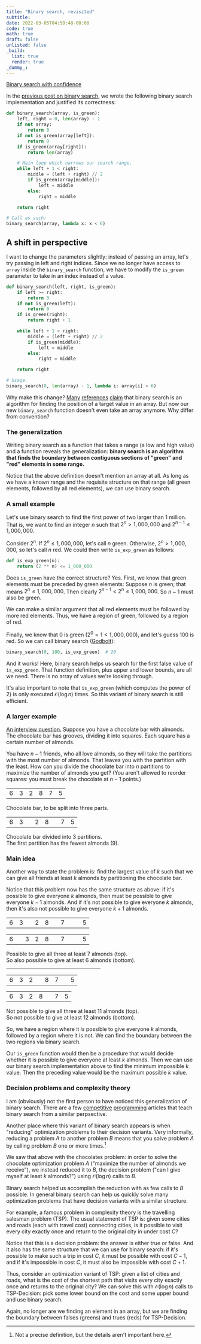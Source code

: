 ```yaml
---
title: "Binary search, revisited"
subtitle:
date: 2022-03-05T04:50:48-08:00
code: true
math: true
draft: false
unlisted: false
_build:
  list: true
  render: true
_dummy_:
---
```


<div class="prev-container">
<div class="prev">

[Binary search with confidence](/posts/binary-search-with-confidence)

</div>
</div>

In the [previous post on binary search,](/posts/binary-search-with-confidence)
we wrote the following binary search implementation and justified its
correctness:

```python
def binary_search(array, is_green):
    left, right = 0, len(array) - 1
    if not array:
        return 0
    if not is_green(array[left]):
        return 0
    if is_green(array[right]):
        return len(array)

    # Main loop which narrows our search range.
    while left + 1 < right:
        middle = (left + right) // 2
        if is_green(array[middle]):
            left = middle
        else:
            right = middle

    return right

# Call as such:
binary_search(array, lambda x: x < 6)
```

## A shift in perspective

I want to change the parameters slightly: instead of passing an array, let's
try passing in left and right indices. Since we no longer have access to
`array` inside the `binary_search` function, we have to modify the `is_green`
parameter to take in an index instead of a value.

```python
def binary_search(left, right, is_green):
    if left >= right:
        return 0
    if not is_green(left):
        return 0
    if is_green(right):
        return right + 1

    while left + 1 < right:
        middle = (left + right) // 2
        if is_green(middle):
            left = middle
        else:
            right = middle

    return right

# Usage.
binary_search(0, len(array) - 1, lambda i: array[i] < 6)
```

Why make this change?
[Many](https://en.wikipedia.org/w/index.php?title=Binary_search_algorithm&oldid=1074688665#:~:text=is%20a%20search%20algorithm%20that%20finds%20the%20position%20of%20a%20target%20value%20within%20a%20sorted%20array.)
[references](https://www.khanacademy.org/computing/computer-science/algorithms/binary-search/a/binary-search#:~:text=Binary%20search%20is%20an%20efficient%20algorithm%20for%20finding%20an%20item%20from%20a%20sorted%20list%20of%20items.) <!-- Archive: https://archive.ph/uNvU4 -->
[claim](https://www.programiz.com/dsa/binary-search#:~:text=Binary%20Search%20is%20a%20searching%20algorithm%20for%20finding%20an%20element%27s%20position%20in%20a%20sorted%20array.)
that binary search is an algorithm for finding the position of a target value
in an array. But now our new `binary_search` function doesn't even take an
array anymore. Why differ from convention?

### The generalization

Writing binary search as a function that takes a range (a low and high value)
and a function reveals the generalization: **binary search is an algorithm that
finds the boundary between contiguous sections of "green" and "red" elements in
some range.**

Notice that the above definition doesn't mention an array at all. As long as we
have a known range and the requisite structure on that range (all green
elements, followed by all red elements), we can use binary search.

### A small example

Let's use binary search to find the first power of two larger than 1 million.
That is, we want to find an integer $n$ such that $2^{n} \gt 1{,}000{,}000$
and $2^{n-1} \le 1{,}000{,}000$.

Consider $2^n$. If $2^n \le 1{,}000{,}000$, let's call $n$ green. Otherwise,
$2^n \gt 1{,}000{,}000$, so let's call $n$ red. We could then write
`is_exp_green` as follows:

```python {linenos=false}
def is_exp_green(n):
    return (2 ** n) <= 1_000_000
```

Does `is_green` have the correct structure? Yes. First, we know that green
elements must be preceded by green elements: Suppose $n$ is green; that means
$2^{n} \le 1{,}000{,}000$. Then clearly $2^{n-1} \lt 2^{n} \le 1{,}000{,}000$.
So $n-1$ must also be green.

We can make a similar argument that all red elements must be followed by more
red elements. Thus, we have a region of green, followed by a region of red.

Finally, we know that 0 is green ($2^0 = 1 \lt 1{,}000{,}000$), and let's guess
100 is red. So we can call binary search
([Godbolt](https://godbolt.org/z/5r1vrKnjn)):

```python {linenos=false}
binary_search(0, 100, is_exp_green)  # 20
```

And it works! Here, binary search helps us search for the first false value of
`is_exp_green`. That function definition, plus upper and lower bounds, are all
we need. There is no array of values we're looking through.

It's also important to note that `is_exp_green` (which computes the power of 2)
is only executed $\mathcal{O}(\log{n})$ times. So this variant of binary search
is still efficient.

### A larger example

[An interview
question.](https://leetcode.com/discuss/interview-question/350800/Google-or-Onsite-or-Chocolate-Sweetness)
Suppose you have a chocolate bar with almonds. The chocolate bar has grooves,
dividing it into squares. Each square has a certain number of almonds.

You have $n-1$ friends, who all love almonds, so they will take the partitions
with the most number of almonds. That leaves you with the partition with the
least. How can you divide the chocolate bar into $n$ partitions to maximize the
number of almonds you get? (You aren't allowed to reorder squares: you must
break the chocolate at $n-1$ points.)

<div class="array chocolate">

|        |     |     |     |     |     |
| ------ | --- | --- | --- | --- | --- |
| 6      | 3   | 2   | 8   | 7   | 5   |

<div class="caption">
Chocolate bar, to be split into three parts.
</div>
</div>

<div class="array chocolate">

|     |     |     |     |     |     |     |     |
| --- | --- | --- | --- | --- | --- | --- | --- |
| 6   | 3   |     | 2   | 8   |     | 7   | 5   |

<div class="caption">
Chocolate bar divided into 3 partitions. <br/>
The first partition has the fewest almonds (9).
</div>
</div>


### Main idea

Another way to state the problem is: find the largest value of $k$ such that we
can give all friends at least $k$ almonds by partitioning the chocolate bar.

Notice that this problem now has the same structure as above: if it's possible
to give everyone $k$ almonds, then must be possible to give everyone $k-1$
almonds. And if it's not possible to give everyone $k$ almonds, then it's also
not possible to give everyone $k+1$ almonds.

<div class="array chocolate">

|     |     |     |     |     |     |     |     |     |     |
| --- | --- | --- | --- | --- | --- | --- | --- | --- | --- |
| 6   | 3   |     | 2   | 8   |     | 7   |     |     | 5   |

|     |     |     |     |     |     |     |     |     |     |
| --- | --- | --- | --- | --- | --- | --- | --- | --- | --- |
| 6   |     | 3   | 2   | 8   |     | 7   |     |     | 5   |

<div class="caption">
Possible to give all three at least 7 almonds (top). <br/>
So also possible to give at least 6 almonds (bottom).
</div>
</div>

<hr width="50%"/>

<div class="array chocolate">

|     |     |     |     |     |     |     |     |
| --- | --- | --- | --- | --- | --- | --- | --- |
| 6   | 3   | 2   |     | 8   | 7   |     | 5   |

|     |     |     |     |     |     |     |
| --- | --- | --- | --- | --- | --- | --- |
| 6   | 3   | 2   | 8   |     | 7   | 5   |

<div class="caption">
Not possible to give all three at least 11 almonds (top). <br/>
So not possible to give at least 12 almonds (bottom).
</div>
</div>


So, we have a region where it *is* possible to give everyone $k$ almonds,
followed by a region where it is not. We can find the boundary between the two
regions via binary search.

Our `is_green` function would then be a procedure that would decide whether it
is possible to give everyone at least $k$ almonds. Then we can use our binary
search implementation above to find the minimum impossible $k$ value. Then
the preceding value would be the maximum possible $k$ value.

### Decision problems and complexity theory

I am (obviously) not the first person to have noticed this generalization of
binary search. There are a few
[competitive](https://usaco.guide/silver/binary-search?lang=cpp)
[programming](https://www.topcoder.com/thrive/articles/Binary%20Search)
articles that teach binary search from a similar perpsective.

Another place where this variant of binary search appears is when "reducing"
optimization problems to their decision variants. Very informally, reducing a
problem $A$ to another problem $B$ means that you solve problem $A$ by calling
problem $B$ one or more times.[^1]

[^1]: Not a precise definition, but the details aren't important here.

We saw that above with the chocolates problem: in order to solve the chocolate
optimization problem $A$ ("maximize the number of almonds we receive"), we
instead reduced it to $B$, the decision problem ("can I give myself at least
$k$ almonds?") using $\mathcal{O}(\log{n})$ calls to $B$.

Binary search helped us accomplish the reduction with as few calls to $B$
possible. In general binary search can help us quickly solve many optimization
problems that have decision variants with a similar structure.

For example, a famous problem in complexity theory is the travelling salesman
problem (TSP). The usual statement of TSP is: given some cities and roads (each
with travel cost) connecting cities, is it possible to visit every city exactly
once and return to the original city in under cost $C$?

Notice that this is a decision problem: the answer is either true or false. And
it also has the same structure that we can use for binary search: if it's
possible to make such a trip in cost $C$, it must be possible with cost $C-1$,
and if it's impossible in cost $C$, it must also be impossible with cost $C+1$.

Thus, consider an optimization variant of TSP: given a list of cities and
roads, what is the cost of the shortest path that visits every city exactly
once and returns to the original city? We can solve this with
$\mathcal{O}(\log{n})$ calls to TSP-Decision: pick some lower bound on the
cost and some upper bound and use binary search.

Again, no longer are we finding an element in an array, but we are finding the
boundary between falses (greens) and trues (reds) for TSP-Decision.
